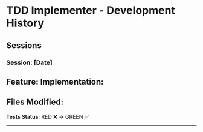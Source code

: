 # TDD Implementer - Development History

## Sessions

### Session: [Date]
**Feature**:
**Implementation**:
-
**Files Modified**:
-
**Tests Status**: RED ❌ → GREEN ✅

---
